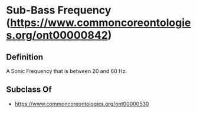 # Sub-Bass Frequency (https://www.commoncoreontologies.org/ont00000842)

## Definition
A Sonic Frequency that is between 20 and 60 Hz.

## Subclass Of
- https://www.commoncoreontologies.org/ont00000530

